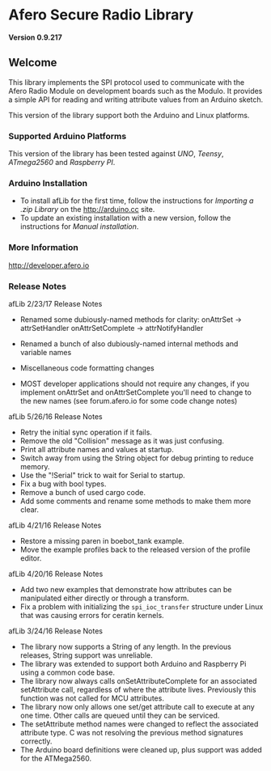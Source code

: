 # Afero Secure Radio Library #

**Version 0.9.217**

## Welcome ##

This library implements the SPI protocol used to communicate with the Afero Radio Module on development boards such as the Modulo. It provides a simple API for reading and writing attribute values from an Arduino sketch.

This version of the library support both the Arduino and Linux platforms.

### Supported Arduino Platforms ###

This version of the library has been tested against *UNO*, *Teensy*, *ATmega2560* and *Raspberry PI*.

### Arduino Installation ###

* To install afLib for the first time, follow the instructions for *Importing a .zip Library* on the <http://arduino.cc> site.
* To update an existing installation with a new version, follow the instructions for *Manual installation*.

### More Information ###

<http://developer.afero.io>

### Release Notes ###

afLib 2/23/17 Release Notes

* Renamed some dubiously-named methods for clarity:
  onAttrSet -> attrSetHandler
  onAttrSetComplete -> attrNotifyHandler

* Renamed a bunch of also dubiously-named internal methods and variable names
* Miscellaneous code formatting changes
* MOST developer applications should not require any changes, if you implement onAttrSet and onAttrSetComplete you'll need to change to the new names (see forum.afero.io for some code change notes)

afLib 5/26/16 Release Notes

* Retry the initial sync operation if it fails.
* Remove the old "Collision" message as it was just confusing.
* Print all attribute names and values at startup.
* Switch away from using the String object for debug printing to reduce memory.
* Use the "!Serial" trick to wait for Serial to startup.
* Fix a bug with bool types.
* Remove a bunch of used cargo code.
* Add some comments and rename some methods to make them more clear.

afLib 4/21/16 Release Notes

* Restore a missing paren in boebot_tank example.
* Move the example profiles back to the released version of the profile editor.

afLib 4/20/16 Release Notes

* Add two new examples that demonstrate how attributes can be manipulated either directly or through a transform.
* Fix a problem with initializing the `spi_ioc_transfer` structure under Linux that was causing errors for ceratin kernels.

afLib 3/24/16 Release Notes

* The library now supports a String of any length. In the previous releases, String support was unreliable. 
* The library was extended to support both Arduino and Raspberry Pi using a common code base.
* The library now always calls onSetAttributeComplete for an associated setAttribute call, regardless of where the attribute lives. Previously this function was not called for MCU attributes.
* The library now only allows one set/get attribute call to execute at any one time. Other calls are queued until they can be serviced.
* The setAttribute method names were changed to reflect the associated attribute type. C was not resolving the previous method signatures correctly.
* The Arduino board definitions were cleaned up, plus support was added for the ATMega2560.
